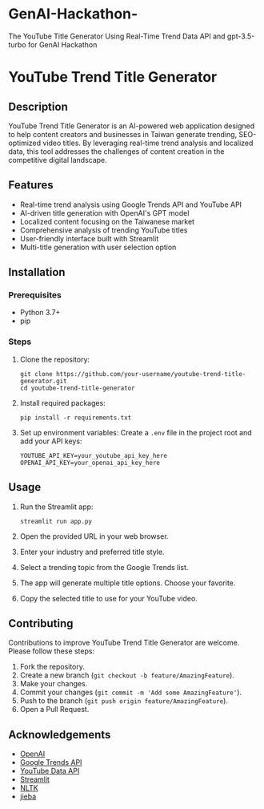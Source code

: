 # GenAI-Hackathon-
The YouTube Title Generator Using Real-Time Trend Data API and gpt-3.5-turbo for GenAI Hackathon 

# YouTube Trend Title Generator

## Description
YouTube Trend Title Generator is an AI-powered web application designed to help content creators and businesses in Taiwan generate trending, SEO-optimized video titles. By leveraging real-time trend analysis and localized data, this tool addresses the challenges of content creation in the competitive digital landscape.

## Features
- Real-time trend analysis using Google Trends API and YouTube API
- AI-driven title generation with OpenAI's GPT model
- Localized content focusing on the Taiwanese market
- Comprehensive analysis of trending YouTube titles
- User-friendly interface built with Streamlit
- Multi-title generation with user selection option

## Installation

### Prerequisites
- Python 3.7+
- pip

### Steps
1. Clone the repository:
   ```
   git clone https://github.com/your-username/youtube-trend-title-generator.git
   cd youtube-trend-title-generator
   ```

2. Install required packages:
   ```
   pip install -r requirements.txt
   ```

3. Set up environment variables:
   Create a `.env` file in the project root and add your API keys:
   ```
   YOUTUBE_API_KEY=your_youtube_api_key_here
   OPENAI_API_KEY=your_openai_api_key_here
   ```

## Usage
1. Run the Streamlit app:
   ```
   streamlit run app.py
   ```

2. Open the provided URL in your web browser.

3. Enter your industry and preferred title style.

4. Select a trending topic from the Google Trends list.

5. The app will generate multiple title options. Choose your favorite.

6. Copy the selected title to use for your YouTube video.

## Contributing
Contributions to improve YouTube Trend Title Generator are welcome. Please follow these steps:

1. Fork the repository.
2. Create a new branch (`git checkout -b feature/AmazingFeature`).
3. Make your changes.
4. Commit your changes (`git commit -m 'Add some AmazingFeature'`).
5. Push to the branch (`git push origin feature/AmazingFeature`).
6. Open a Pull Request.

## Acknowledgements
- [OpenAI](https://openai.com)
- [Google Trends API](https://trends.google.com/trends/)
- [YouTube Data API](https://developers.google.com/youtube/v3)
- [Streamlit](https://streamlit.io)
- [NLTK](https://www.nltk.org)
- [jieba](https://github.com/fxsjy/jieba)
